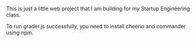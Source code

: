 This is just a little web project that I am building for my Startup Engineering class.

To run grader.js successfully, you need to install cheerio and commander using npm.

